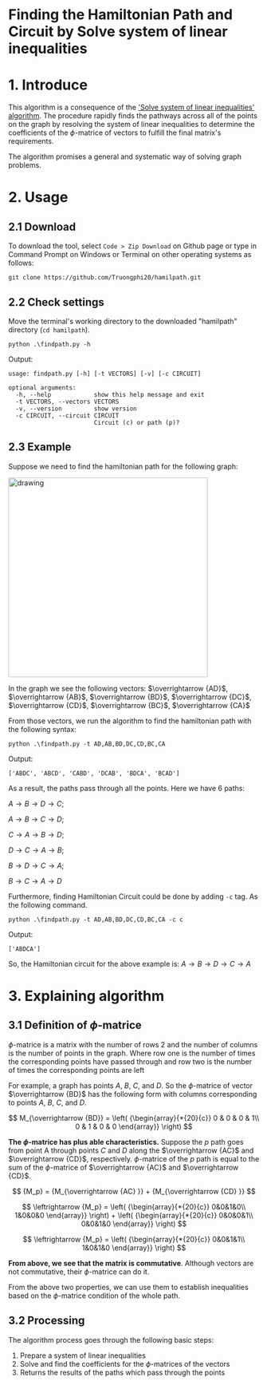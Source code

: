 Finding the Hamiltonian Path and Circuit by Solve system of linear inequalities
======

# 1. Introduce
This algorithm is a consequence of the ['Solve system of linear inequalities' algorithm](https://github.com/Truongphi20/inequaltion). The procedure rapidly finds the pathways across all of the points on the graph by resolving the system of linear inequalities to determine the coefficients of the $\phi$-matrice of vectors to fulfill the final matrix's requirements.

The algorithm promises a general and systematic way of solving graph problems.

# 2. Usage
## 2.1 Download
To download the tool, select ``Code > Zip Download`` on Github page or type in Command Prompt on Windows or Terminal on other operating systems as follows:
    
    git clone https://github.com/Truongphi20/hamilpath.git

## 2.2 Check settings
Move the terminal's working directory to the downloaded "hamilpath" directory (`cd hamilpath`).
    
    python .\findpath.py -h
    
Output:

    usage: findpath.py [-h] [-t VECTORS] [-v] [-c CIRCUIT]

    optional arguments:
      -h, --help            show this help message and exit
      -t VECTORS, --vectors VECTORS
      -v, --version         show version
      -c CIRCUIT, --circuit CIRCUIT
                            Circuit (c) or path (p)?

## 2.3 Example
Suppose we need to find the hamiltonian path for the following graph:

<img src="https://user-images.githubusercontent.com/96680644/215405497-19cdb4c6-d01b-45e7-818a-c6276783c9c0.png" alt="drawing" width="400"/>

In the graph we see the following vectors: $\overrightarrow {AD}$, $\overrightarrow {AB}$, $\overrightarrow {BD}$, $\overrightarrow {DC}$, $\overrightarrow {CD}$, $\overrightarrow {BC}$, $\overrightarrow {CA}$ 

From those vectors, we run the algorithm to find the hamiltonian path with the following syntax:

    python .\findpath.py -t AD,AB,BD,DC,CD,BC,CA
    
Output:

    ['ABDC', 'ABCD', 'CABD', 'DCAB', 'BDCA', 'BCAD']
    
As a result, the paths pass through all the points. Here we have 6 paths: 

$A \to B \to D \to C$; 

$A \to B \to C \to D$;

$C \to A \to B \to D$;

$D \to C \to A \to B$;

$B \to D \to C \to A$;

$B \to C \to A \to D$

Furthermore, finding Hamiltonian Circuit could be done by adding `-c` tag. As the following command.
           
    python .\findpath.py -t AD,AB,BD,DC,CD,BC,CA -c c

Output:

    ['ABDCA']

So, the Hamiltonian circuit for the above example is: $A \to B \to D \to C \to A$

# 3. Explaining algorithm
## 3.1 Definition of $\phi$-matrice
$\phi$-matrice is a matrix with the number of rows 2 and the number of columns is the number of points in the graph. Where row one is the number of times the corresponding points have passed through and row two is the number of times the corresponding points are left

For example, a graph has points $A$, $B$, $C$, and $D$. So the $\phi$-matrice of vector $\overrightarrow {BD}$ has the following form with columns corresponding to points $A$, $B$, $C$, and $D$.

$$
M_{\overrightarrow {BD}} = \left( {\begin{array}{*{20}{c}}
0 & 0 & 0 & 1\\
0 & 1 & 0 & 0
\end{array}} \right)
$$ 

**The $\phi$-matrice has plus able characteristics.** Suppose the $p$ path goes from point A through points $C$ and $D$ along the $\overrightarrow {AC}$ and $\overrightarrow {CD}$, respectively. $\phi$-matrice of the $p$ path is equal to the sum of the $\phi$-matrice of $\overrightarrow {AC}$ and $\overrightarrow {CD}$.

$$
{M_p} = {M_{\overrightarrow {AC} }} + {M_{\overrightarrow {CD} }}
$$

$$
\leftrightarrow {M_p} = \left( {\begin{array}{*{20}{c}}
0&0&1&0\\
1&0&0&0
\end{array}} \right) + \left( {\begin{array}{*{20}{c}}
0&0&0&1\\
0&0&1&0
\end{array}} \right)
$$

$$
\leftrightarrow {M_p} = \left( {\begin{array}{*{20}{c}}
0&0&1&1\\
1&0&1&0
\end{array}} \right)
$$

**From above, we see that the matrix is commutative**. Although vectors are not commutative, their  $\phi$-matrice can do it.

From the above two properties, we can use them to establish inequalities based on the $\phi$-matrice condition of the whole path.

## 3.2 Processing 
The algorithm process goes through the following basic steps:
  1. Prepare a system of linear inequalities
  2. Solve and find the coefficients for the $\phi$-matrices of the vectors
  3. Returns the results of the paths which pass through the points
